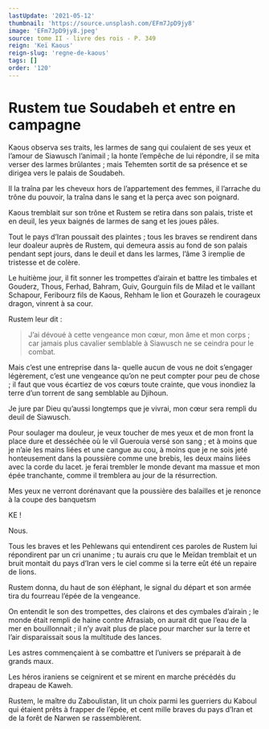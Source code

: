 ```yaml
---
lastUpdate: '2021-05-12'
thumbnail: 'https://source.unsplash.com/EFm7JpD9jy8'
image: 'EFm7JpD9jy8.jpeg'
source: tome II - livre des rois - P. 349
reign: 'Keï Kaous'
reign-slug: 'regne-de-kaous'
tags: []
order: '120'
---
```


# Rustem tue Soudabeh et entre en campagne

Kaous observa ses traits, les larmes de sang qui coulaient de ses yeux et l’amour de Siawusch l’animail ; la honte l’empêche de lui répondre, il se mita verser des larmes brûlantes ; mais Tehemten sortit de sa présence et se dirigea vers le palais de Soudabeh.

Il la traîna par les cheveux hors de l’appartement des femmes, il l’arrache du trône du pouvoir, la traîna dans le sang et la perça avec son poignard.

Kaous tremblait sur son trône et Rustem se retira dans son palais, triste et en deuil, les yeux baignés de larmes de sang et les joues pâles.

Tout le pays d’Iran poussait des plaintes ; tous les braves se rendirent dans leur doaleur auprès de Rustem, qui demeura assis au fond de son palais pendant sept jours, dans le deuil et dans les larmes, l’âme
3
iremplie de tristesse et de colère.

Le huitième jour, il fit sonner les trompettes d’airain et battre les timbales et Gouderz, Thous, Ferhad, Bahram, Guiv, Gourguin fils de Milad et le vaillant Schapour, Feribourz fils de Kaous, Rehham le lion et Gourazeh le courageux dragon, vinrent à sa cour.

Rustem leur dit :

> J’ai dévoué à cette vengeance mon cœur, mon âme et mon corps ; car jamais plus cavalier semblable à Siawusch ne se ceindra pour le combat.

Mais c’est une entreprise dans la- quelle aucun de vous ne doit s’engager légèrement, c’est une vengeance qu’on ne peut compter pour peu de chose ; il faut que vous écartiez de vos cœurs toute crainte, que vous inondiez la terre d’un torrent de sang semblable au Djihoun.

Je jure par Dieu qu’aussi longtemps que je vivrai, mon cœur sera rempli du deuil de Siawusch.

Pour soulager ma douleur, je veux toucher de mes yeux et de mon front la place dure et desséchée où le vil Guerouia versé son sang ; et à moins que je n’aie les mains liées et une cangue au cou, à moins que je ne sois jeté honteusement dans la poussière comme une brebis, les deux mains liées avec la corde du lacet. je ferai trembler le monde devant ma massue et mon épée tranchante, comme il tremblera au jour de la résurrection.

Mes yeux ne verront dorénavant que la poussière des balailles et je renonce à la coupe des banquetsm

KE !

Nous.

Tous les braves et les Pehlewans qui entendirent ces paroles de Rustem lui répondirent par un cri unanime ; tu aurais cru que le Meïdan tremblait et un bruit montait du pays d’Iran vers le ciel comme si la terre eût été un repaire de lions.

Rustem donna, du haut de son éléphant, le signal du départ et son armée tira du fourreau l’épée de la vengeance.

On entendit le son des trompettes, des clairons et des cymbales d’airain ; le monde était rempli de haine contre Afrasiab, on aurait dit que l’eau de la mer en bouillonnait ; il n’y avait plus de place pour marcher sur la terre et l’air disparaissait sous la multitude des lances.

Les astres commençaient à se combattre et l’univers se préparait à de grands maux.

Les héros iraniens se ceignirent et se mirent en marche précédés du drapeau de Kaweh.

Rustem, le maître du Zaboulistan, lit un choix parmi les guerriers du Kaboul qui étaient prêts à frapper de l’épée, et cent mille braves du pays d’Iran et de la forêt de Narwen se rassemblèrent.
